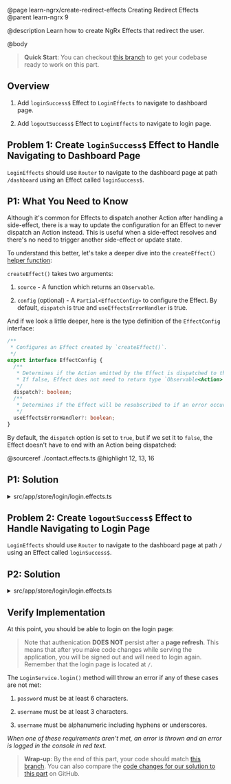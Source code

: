 @page learn-ngrx/create-redirect-effects Creating Redirect Effects
@parent learn-ngrx 9

@description Learn how to create NgRx Effects that redirect the user.

@body

> **Quick Start**: You can checkout [this branch](https://github.com/bitovi/angular-ngrx-chat/tree/test-api-effects) to get your codebase ready to work on this part.


## Overview

1. Add `loginSuccess$` Effect to `LoginEffects` to navigate to dashboard page.

2. Add `logoutSuccess$` Effect to `LoginEffects` to navigate to login page.


## Problem 1: Create `loginSuccess$` Effect to Handle Navigating to Dashboard Page

`LoginEffects` should use `Router` to navigate to the dashboard page at path `/dashboard` using an Effect called `loginSuccess$`.


## P1: What You Need to Know

Although it's common for Effects to dispatch another Action after handling a side-effect, there is a way to update the configuration for an Effect to never dispatch an Action instead. This is useful when a side-effect resolves and there's no need to trigger another side-effect or update state.

To understand this better, let's take a deeper dive into the `createEffect()` [helper function](https://ngrx.io/api/effects/createEffect):

`createEffect()` takes two arguments:

1. `source` - A function which returns an `Observable`.

2. `config` (optional) - A `Partial<EffectConfig>` to configure the Effect. By default, `dispatch` is true and `useEffectsErrorHandler` is true.

And if we look a little deeper, here is the type definition of the `EffectConfig` interface:

```ts
/**
 * Configures an Effect created by `createEffect()`.
 */
export interface EffectConfig {
  /**
   * Determines if the Action emitted by the Effect is dispatched to the store.
   * If false, Effect does not need to return type `Observable<Action>`.
   */
  dispatch?: boolean;
  /**
   * Determines if the Effect will be resubscribed to if an error occurs in the main Actions stream.
   */
  useEffectsErrorHandler?: boolean;
}
```

By default, the `dispatch` option is set to `true`, but if we set it to `false`, the Effect doesn't have to end with an Action being dispatched:

@sourceref ./contact.effects.ts
@highlight 12, 13, 16


## P1: Solution

<details>
<summary>src/app/store/login/login.effects.ts</summary>

@diff ../7-create-api-effects/login.effects.ts ./login.effects-login-success-effect.ts only

</details>


## Problem 2: Create `logoutSuccess$` Effect to Handle Navigating to Login Page

`LoginEffects` should use `Router` to navigate to the dashboard page at path `/` using an Effect called `loginSuccess$`.


## P2: Solution

<details>
<summary>src/app/store/login/login.effects.ts</summary>

@diff ./login.effects-login-success-effect.ts ./login.effects.ts only

</details>


## Verify Implementation

At this point, you should be able to login on the login page:

> Note that authenication **DOES NOT** persist after a **page refresh**. This means that after you make code changes while serving the application, you will be signed out and will need to login again. Remember that the login page is located at `/`.

The `LoginService.login()` method will throw an error if any of these cases are not met:

1. `password` must be at least 6 characters.

2. `username` must be at least 3 characters.

3. `username` must be alphanumeric including hyphens or underscores.

_When one of these requirements aren't met, an error is thrown and an error is logged in the console in red text._


> **Wrap-up**: By the end of this part, your code should match [this branch](https://github.com/bitovi/angular-ngrx-chat/tree/create-redirect-effects). You can also compare the [code changes for our solution to this part](https://github.com/bitovi/angular-ngrx-chat/compare/test-api-effects...create-redirect-effects) on GitHub.

